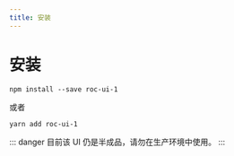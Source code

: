 ```yaml
---
title: 安装
---
```


# 安装

```
npm install --save roc-ui-1
```
或者
```
yarn add roc-ui-1 
```

::: danger
  目前该 UI 仍是半成品，请勿在生产环境中使用。
:::
